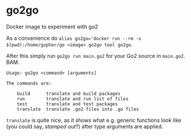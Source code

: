 # go2go
Docker image to experiment with go2

As a convenience do `alias go2go='docker run --rm -v $(pwd):/home/gopher/go <image> go2go tool go2go`.

After this simply run `go2go run main.go2` for your Go2 source in `main.go2`. BAM.

```
Usage: go2go <command> [arguments]

The commands are:

	build      translate and build packages
	run        translate and run list of files
	test       translate and test packages
	translate  translate .go2 files into .go files
```

`translate` is quite nice, as it shows what e.g. generic functions look like (you could say, *stamped out*?) after type arguments are applied.

